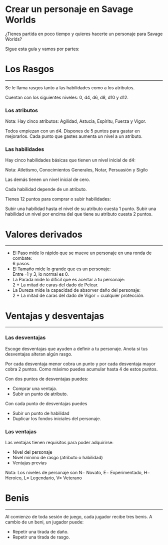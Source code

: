 
Crear un personaje en Savage Worlds
===================================

¿Tienes partida en poco tiempo y quieres hacerte un personaje para Savage Worlds?


Sigue esta guía y vamos por partes:


# Los Rasgos
------------

Se le llama rasgos tanto a las habilidades como a los atributos.

Cuentan con los siguientes niveles: 0, d4, d6, d8, d10 y d12.

### Los atributos

Nota: Hay cinco atributos: Agilidad, Astucia, Espíritu, Fuerza y Vigor.

Todos empiezan con un d4.
Dispones de 5 puntos para gastar en mejorarlos.
Cada punto que gastes aumenta un nivel a un atributo. 


### Las habilidades

Hay cinco habilidades básicas que tienen un nivel inicial de d4:

Nota: Atletismo, Conocimientos Generales, Notar, Persuasión y Sigilo

Las demás tienen un nivel inicial de cero. 

Cada habilidad depende de un atributo. 

Tienes 12 puntos para comprar o subir habilidades:

Subir una habilidad hasta el nivel de su atributo cuesta 1 punto.
Subir una habilidad un nivel por encima del que tiene su atributo cuesta 2 puntos.


# Valores derivados
------------
 - El Paso mide lo rápido que se mueve un personaje en una ronda de combate:   
     6 pasos.  
 - El Tamaño mide lo grande que es un personaje:  
     Entre -1 y 3, lo normal es 0.  
 - La Parada mide lo difícil que es acertar a tu personaje:  
     2 + La mitad de caras del dado de Pelear.  
 - La Dureza mide la capacidad de absorver daño del personaje:  
     2 + La mitad de caras del dado de Vigor + cualquier protección.  


# Ventajas y desventajas
------------
### Las desventajas

Escoge desventajas que ayuden a definir a tu personaje.
Anota si tus desventajas alteran algún rasgo.

Por cada desventaja menor cobra un punto y por cada desventaja mayor cobra 2 puntos. 
Como máximo puedes acumular hasta 4 de estos puntos. 

Con dos puntos de desventajas puedes: 
 - Comprar una ventaja.
 - Subir un punto de atributo.

Con cada punto de desventajas puedes
 - Subir un punto de habilidad
 - Duplicar los fondos iniciales del personaje.

### Las ventajas

Las ventajas tienen requisitos para poder adquirirse: 
- Nivel del personaje
- Nivel mínimo de rasgo (atributo o habilidad)
- Ventajas previas

Nota: Los niveles de personaje son  N= Novato, E= Experimentado, H= Heroico, L= Legendario, V= Veterano




# Benis
------------

Al comienzo de toda sesión de juego, cada jugador recibe tres benis.
A cambio de un beni, un jugador puede: 
 - Repetir una tirada de daño.
 - Repetir una tirada de rasgo.













